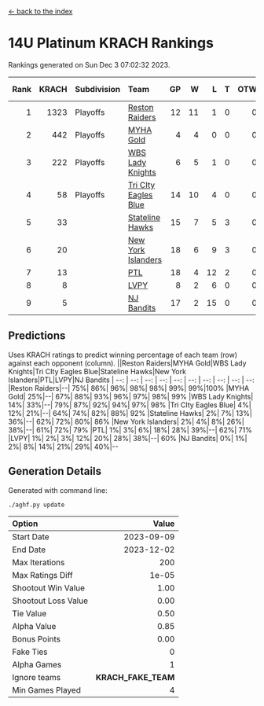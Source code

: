 [<- back to the index](readme.md)
# 14U Platinum KRACH Rankings
Rankings generated on Sun Dec  3 07:02:32 2023.

Rank|KRACH|Subdivision|Team|GP|W|L|T|OTW|OTL|SoS|Exp Wins|Win Diff
---:|---:|:---|:---|---:|---:|---:|---:|---:|---:|---:|---:|---:
1|1323|Playoffs|[Reston Raiders](https://gamesheetstats.com/seasons/3663/teams/140829/schedule)|12|11|1|0|0|0|610|11.8|-0.0
2|442|Playoffs|[MYHA Gold](https://gamesheetstats.com/seasons/3663/teams/140824/schedule)|4|4|0|0|0|0|14|4.9|0.0
3|222|Playoffs|[WBS Lady Knights](https://gamesheetstats.com/seasons/3663/teams/140825/schedule)|6|5|1|0|0|0|199|5.8|-0.0
4|58|Playoffs|[Tri CIty Eagles Blue](https://gamesheetstats.com/seasons/3663/teams/140831/schedule)|14|10|4|0|0|0|125|10.9|0.0
5|33||[Stateline Hawks](https://gamesheetstats.com/seasons/3663/teams/140830/schedule)|15|7|5|3|0|0|206|9.4|0.0
6|20||[New York Islanders](https://gamesheetstats.com/seasons/3663/teams/140832/schedule)|18|6|9|3|0|0|136|8.4|0.0
7|13||[PTL](https://gamesheetstats.com/seasons/3663/teams/140827/schedule)|18|4|12|2|0|0|312|5.9|0.0
8|8||[LVPY](https://gamesheetstats.com/seasons/3663/teams/140820/schedule)|8|2|6|0|0|0|166|2.9|0.0
9|5||[NJ Bandits](https://gamesheetstats.com/seasons/3663/teams/140828/schedule)|17|2|15|0|0|0|168|2.9|0.0

## Predictions
Uses KRACH ratings to predict winning percentage of each team (row) against each opponent (column).
||Reston Raiders|MYHA Gold|WBS Lady Knights|Tri CIty Eagles Blue|Stateline Hawks|New York Islanders|PTL|LVPY|NJ Bandits
| --: | --: | --: | --: | --: | --: | --: | --: | --: | --: 
|Reston Raiders|--| 75%| 86%| 96%| 98%| 98%| 99%| 99%|100%
|MYHA Gold| 25%|--| 67%| 88%| 93%| 96%| 97%| 98%| 99%
|WBS Lady Knights| 14%| 33%|--| 79%| 87%| 92%| 94%| 97%| 98%
|Tri CIty Eagles Blue|  4%| 12%| 21%|--| 64%| 74%| 82%| 88%| 92%
|Stateline Hawks|  2%|  7%| 13%| 36%|--| 62%| 72%| 80%| 86%
|New York Islanders|  2%|  4%|  8%| 26%| 38%|--| 61%| 72%| 79%
|PTL|  1%|  3%|  6%| 18%| 28%| 39%|--| 62%| 71%
|LVPY|  1%|  2%|  3%| 12%| 20%| 28%| 38%|--| 60%
|NJ Bandits|  0%|  1%|  2%|  8%| 14%| 21%| 29%| 40%|--

## Generation Details

Generated with command line:
```
./aghf.py update
```

| Option | Value |
| :----- | ----: |
| Start Date | 2023-09-09 |
| End Date | 2023-12-02 |
| Max Iterations | 200 |
| Max Ratings Diff | 1e-05 |
| Shootout Win Value | 1.00 |
| Shootout Loss Value | 0.00 |
| Tie Value | 0.50 |
| Alpha Value | 0.85 |
| Bonus Points | 0.00 |
| Fake Ties | 0 |
| Alpha Games | 1 |
| Ignore teams | __KRACH_FAKE_TEAM__ |
| Min Games Played | 4 |

